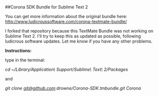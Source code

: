 ##Corona SDK Bundle for Sublime Text 2

You can get more information about the original bundle here: http://www.ludicroussoftware.com/corona-textmate-bundle/

I forked that repository because this TextMate Bundle was not working on Sublime Text 2. I'll try to keep this as updated as possible, following ludicrous software updates. Let me know if you have any other problems.

**Instructions:**

type in the terminal:

*cd ~/Library/Application\ Support/Sublime\ Text\ 2/Packages*

and

*git clone git@github.com:drowne/Corona-SDK.tmbundle.git Corona*